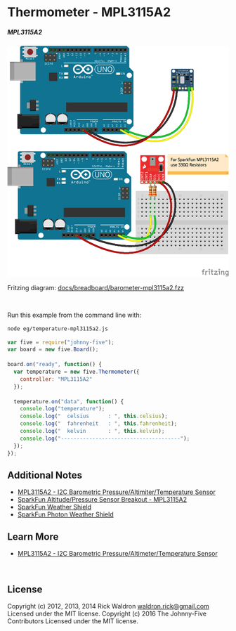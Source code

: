<!--remove-start-->

# Thermometer - MPL3115A2

<!--remove-end-->






##### MPL3115A2



![docs/breadboard/barometer-mpl3115a2.png](breadboard/barometer-mpl3115a2.png)<br>

Fritzing diagram: [docs/breadboard/barometer-mpl3115a2.fzz](breadboard/barometer-mpl3115a2.fzz)

&nbsp;




Run this example from the command line with:
```bash
node eg/temperature-mpl3115a2.js
```


```javascript
var five = require("johnny-five");
var board = new five.Board();

board.on("ready", function() {
  var temperature = new five.Thermometer({
    controller: "MPL3115A2"
  });

  temperature.on("data", function() {
    console.log("temperature");
    console.log("  celsius      : ", this.celsius);
    console.log("  fahrenheit   : ", this.fahrenheit);
    console.log("  kelvin       : ", this.kelvin);
    console.log("--------------------------------------");
  });
});


```








## Additional Notes
- [MPL3115A2 - I2C Barometric Pressure/Altimiter/Temperature Sensor](https://www.adafruit.com/products/1893)
- [SparkFun Altitude/Pressure Sensor Breakout - MPL3115A2](https://www.sparkfun.com/products/11084)
- [SparkFun Weather Shield](https://www.sparkfun.com/products/12081)
- [SparkFun Photon Weather Shield](https://www.sparkfun.com/products/13630)


## Learn More

- [MPL3115A2 - I2C Barometric Pressure/Altimeter/Temperature Sensor](https://www.adafruit.com/product/1893)

&nbsp;

<!--remove-start-->

## License
Copyright (c) 2012, 2013, 2014 Rick Waldron <waldron.rick@gmail.com>
Licensed under the MIT license.
Copyright (c) 2016 The Johnny-Five Contributors
Licensed under the MIT license.

<!--remove-end-->
